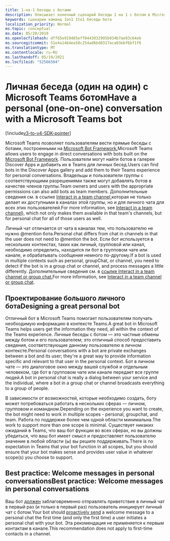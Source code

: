 ```yaml
---
title: 1-на-1 беседы с ботами
description: Описывает конечный сценарий беседы 1 на 1 с ботом в Microsoft Teams
keywords: сценарии команд 1on1 1to1 беседы бота
localization_priority: Normal
ms.topic: conceptual
ms.date: 05/20/2019
ms.openlocfilehash: dff65e919485eff0443032995b934b7ae93c64eb
ms.sourcegitcommit: 51e4a1464ea58c254ad6bd0317aca03ebf6bf1f6
ms.translationtype: MT
ms.contentlocale: ru-RU
ms.lasthandoff: 05/19/2021
ms.locfileid: "52566504"
---
```

# <a name="have-a-personal-one-on-one-conversation-with-a-microsoft-teams-bot"></a><span data-ttu-id="8676d-104">Личная беседа (один на один) с Microsoft Teams ботом</span><span class="sxs-lookup"><span data-stu-id="8676d-104">Have a personal (one-on-one) conversation with a Microsoft Teams bot</span></span>

[!include[v3-to-v4-SDK-pointer](~/includes/v3-to-v4-pointer-bots.md)]

<span data-ttu-id="8676d-105">Microsoft Teams позволяет пользователям вести прямые беседы с ботами, построенными на [Microsoft Bot Framework.](/azure/bot-service/?view=azure-bot-service-3.0&preserve-view=true)</span><span class="sxs-lookup"><span data-stu-id="8676d-105">Microsoft Teams allows users to engage in direct conversations with bots built on the [Microsoft Bot Framework](/azure/bot-service/?view=azure-bot-service-3.0&preserve-view=true).</span></span> <span data-ttu-id="8676d-106">Пользователи могут найти ботов в галерее Discover Apps и добавить их в Teams для личных бесед.</span><span class="sxs-lookup"><span data-stu-id="8676d-106">Users can find bots in the Discover Apps gallery and add them to their Teams experience for personal conversations.</span></span> <span data-ttu-id="8676d-107">Владельцы и пользователи группы с соответствующими разрешениями также могут добавлять ботов в качестве членов группы.</span><span class="sxs-lookup"><span data-stu-id="8676d-107">Team owners and users with the appropriate permissions can also add bots as team members.</span></span> <span data-ttu-id="8676d-108">Дополнительные сведения см. в ссылке [Interact in a team channel,](~/resources/bot-v3/bot-conversations/bots-conv-channel.md)которая не только делает их доступными в каналах этой группы, но и для личного чата для всех этих пользователей.</span><span class="sxs-lookup"><span data-stu-id="8676d-108">For more information, see [Interact in a team channel](~/resources/bot-v3/bot-conversations/bots-conv-channel.md)), which not only makes them available in that team's channels, but for personal chat for all of those users as well.</span></span>

<span data-ttu-id="8676d-109">Личный чат отличается от чата в каналах тем, что пользователю не нужно @mention бота.</span><span class="sxs-lookup"><span data-stu-id="8676d-109">Personal chat differs from chat in channels in that the user does not need to @mention the bot.</span></span> <span data-ttu-id="8676d-110">Если бот используется в нескольких контекстах, таких как личный, групповой или канал, необходимо определить, находится ли бот в групповом чате или канале, и обрабатывать сообщения немного по-другому.</span><span class="sxs-lookup"><span data-stu-id="8676d-110">If a bot is used in multiple contexts such as personal, groupChat, or channel, you need to detect if the bot is in a group chat or channel, and process messages a little differently.</span></span> <span data-ttu-id="8676d-111">Дополнительные сведения см. в [ссылке Interact in a team channel or group chat.](~/resources/bot-v3/bot-conversations/bots-conv-proactive.md)</span><span class="sxs-lookup"><span data-stu-id="8676d-111">For more information, see [Interact in a team channel or group chat](~/resources/bot-v3/bot-conversations/bots-conv-proactive.md).</span></span>

## <a name="designing-a-great-personal-bot"></a><span data-ttu-id="8676d-112">Проектирование большого личного бота</span><span class="sxs-lookup"><span data-stu-id="8676d-112">Designing a great personal bot</span></span>

<span data-ttu-id="8676d-113">Отличный бот в Microsoft Teams помогает пользователям получать необходимую информацию в контексте Teams.</span><span class="sxs-lookup"><span data-stu-id="8676d-113">A great bot in Microsoft Teams helps users get the information they need, all within the context of the Teams experience.</span></span> <span data-ttu-id="8676d-114">Личные беседы с ботом — это частные обмены между ботом и его пользователем; это отличный способ предоставить сведения, соответствующие данному пользователю в личном контексте.</span><span class="sxs-lookup"><span data-stu-id="8676d-114">Personal conversations with a bot are private exchanges between a bot and its user; they're a great way to provide information specific and relevant to that user in the personal context.</span></span> <span data-ttu-id="8676d-115">Бот в личном чате — это диалоговое окно между вашей службой и отдельным человеком, где бот в групповом чате или канале передает все группе людей.</span><span class="sxs-lookup"><span data-stu-id="8676d-115">A bot in personal chat is really a dialog between your service and the individual, where a bot in a group chat or channel broadcasts everything to a group of people.</span></span>

<span data-ttu-id="8676d-116">В зависимости от возможностей, которые необходимо создать, боту может потребоваться работать в нескольких сферах — личном, групповом и командном.</span><span class="sxs-lookup"><span data-stu-id="8676d-116">Depending on the experience you want to create, the bot might need to work in multiple scopes - personal, groupchat, and team.</span></span> <span data-ttu-id="8676d-117">Работа по поддержке более чем одной области минимальна.</span><span class="sxs-lookup"><span data-stu-id="8676d-117">The work to support more than one scope is minimal.</span></span> <span data-ttu-id="8676d-118">Существует никаких ожиданий в Teams, что ваш бот функции во всех сферах, но вы должны убедиться, что ваш бот имеет смысл и предоставляет пользователю значение в любой области (ы) вы решите поддерживать.</span><span class="sxs-lookup"><span data-stu-id="8676d-118">There is no expectation in Teams that your bot function in all scopes, but you should ensure that your bot makes sense and provides user value in whatever scope(s) you choose to support.</span></span>

## <a name="best-practice-welcome-messages-in-personal-conversations"></a><span data-ttu-id="8676d-119">Best practice: Welcome messages in personal conversations</span><span class="sxs-lookup"><span data-stu-id="8676d-119">Best practice: Welcome messages in personal conversations</span></span>

<span data-ttu-id="8676d-120">Ваш бот [должен](~/resources/bot-v3/bot-conversations/bots-conv-proactive.md) заблаговременно отправлять приветствие в личный чат в первый раз (и только в первый раз) пользователь инициирует личный чат с ботом.</span><span class="sxs-lookup"><span data-stu-id="8676d-120">Your bot should [proactively send](~/resources/bot-v3/bot-conversations/bots-conv-proactive.md) a welcome message to a personal chat the first time (and only the first time) a user initiates a personal chat with your bot.</span></span> <span data-ttu-id="8676d-121">Эта рекомендация не применяется к первым контактам в канале.</span><span class="sxs-lookup"><span data-stu-id="8676d-121">This recommendation does not apply to first-time contacts in a channel.</span></span>
